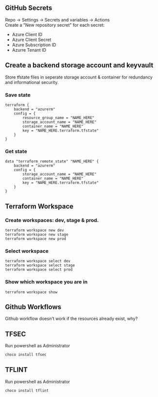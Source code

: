 ## GitHub Secrets

Repo -> Settings -> Secrets and variables -> Actions   
Create a "New repository secret" for each secret:  
- Azure Client ID  
- Azure Client Secret  
- Azure Subscription ID  
- Azurre Tenant ID  

## Create a backend storage account and keyvault

Store tfstate files in seperate storage account & container for redundancy and
informational security.

### Save state

```hsl
terraform {
    backend = "azurerm"
    config = {
        resource_group_name = "NAME_HERE"
        storage_account_name = "NAME_HERE"
        container_name = "NAME_HERE"
        key = "NAME_HERE.terraform.tfstate"
    }
}
```

### Get state

```hsl
data "terraform_remote_state" "NAME_HERE" {
    backend = "azurerm"
    config = {
        storage_account_name = "NAME_HERE"
        container_name = "NAME_HERE"
        key = "NAME_HERE.terraform.tfstate"
    }
}
```

## Terraform Workspace

### Create workspaces: dev, stage & prod.  

```hsl
terraform workspace new dev
terraform workspace new stage
terraform workspace new prod
```

### Select workspace

```hsl
terraform workspace select dev
terraform workspace select stage
terraform workspace select prod
```

### Show which workspace you are in

```hsl
terraform workspace show
```

## Github Workflows

Github workflow doesn't work if the resources already exist, why?

## TFSEC

Run powershell as Administrator

```powershell
choco install tfsec
```

## TFLINT

Run powershell as Administrator

```powershell
choco install tflint
```
